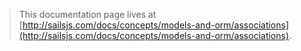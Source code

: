 > This documentation page lives at [http://sailsjs.com/docs/concepts/models-and-orm/associations](http://sailsjs.com/docs/concepts/models-and-orm/associations).
